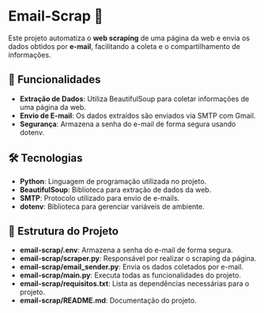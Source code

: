# Email-Scrap 📩

Este projeto automatiza o **web scraping** de uma página da web e envia os dados obtidos por **e-mail**, facilitando a coleta e o compartilhamento de informações.

## 🚀 Funcionalidades  

- **Extração de Dados**: Utiliza BeautifulSoup para coletar informações de uma página da web.  
- **Envio de E-mail**: Os dados extraídos são enviados via SMTP com Gmail.  
- **Segurança**: Armazena a senha do e-mail de forma segura usando dotenv.  

## 🛠️ Tecnologias  

- **Python**: Linguagem de programação utilizada no projeto.  
- **BeautifulSoup**: Biblioteca para extração de dados da web.  
- **SMTP**: Protocolo utilizado para envio de e-mails.  
- **dotenv**: Biblioteca para gerenciar variáveis de ambiente.  

## 📂 Estrutura do Projeto  

- **email-scrap/.env**: Armazena a senha do e-mail de forma segura.  
- **email-scrap/scraper.py**: Responsável por realizar o scraping da página.  
- **email-scrap/email_sender.py**: Envia os dados coletados por e-mail.  
- **email-scrap/main.py**: Executa todas as funcionalidades do projeto.  
- **email-scrap/requisitos.txt**: Lista as dependências necessárias para o projeto.  
- **email-scrap/README.md**: Documentação do projeto.  
